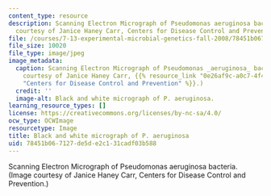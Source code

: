 ```yaml
---
content_type: resource
description: Scanning Electron Micrograph of Pseudomonas aeruginosa bacteria. (Image
  courtesy of Janice Haney Carr, Centers for Disease Control and Prevention.)
file: /courses/7-13-experimental-microbial-genetics-fall-2008/78451b067127de5de2c131cadf03b588_7-13f08-th.jpg
file_size: 10020
file_type: image/jpeg
image_metadata:
  caption: Scanning Electron Micrograph of Pseudomonas _aeruginosa_ bacteria. (Image
    courtesy of Janice Haney Carr, {{% resource_link "0e26af9c-a0c7-4f4f-a639-25e940947dfc"
    "Centers for Disease Control and Prevention" %}}.)
  credit: ''
  image-alt: Black and white micrograph of P. aeruginosa.
learning_resource_types: []
license: https://creativecommons.org/licenses/by-nc-sa/4.0/
ocw_type: OCWImage
resourcetype: Image
title: Black and white micrograph of P. aeruginosa
uid: 78451b06-7127-de5d-e2c1-31cadf03b588
---
```

Scanning Electron Micrograph of Pseudomonas aeruginosa bacteria. (Image courtesy of Janice Haney Carr, Centers for Disease Control and Prevention.)